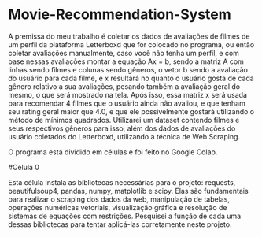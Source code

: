 # Movie-Recommendation-System

  A premissa do meu trabalho é coletar os dados de avaliações de filmes de um perfil da plataforma Letterboxd que for colocado no programa, 
  ou então coletar avaliações manualmente, caso você não tenha um perfil, e com base nessas avaliações montar a equação Ax = b, 
  sendo a matriz A com linhas sendo filmes e colunas sendo gêneros, o vetor b sendo a avaliação do usuário para cada filme, 
  e x resultará no quanto o usuário gosta de cada gênero relativo a sua avaliações, pesando também a avaliação geral do mesmo, o que será mostrado na tela. 
  Após isso, essa matriz x será usada para recomendar 4 filmes que o usuário ainda não avaliou, e que tenham seu rating geral maior que 4.0, 
  e que ele possivelmente gostará utilizando o método de mínimos quadrados. Utilizarei um dataset contendo filmes e seus respectivos gêneros para isso, 
  além dos dados de avaliações do usuário coletados do Letterboxd, utilizando a técnica de Web Scraping.

  O programa está dividido em células e foi feito no Google Colab.

#Célula 0

Esta célula instala as bibliotecas necessárias para o projeto: requests, beautifulsoup4, pandas, numpy, matplotlib e scipy. Elas são fundamentais para realizar o scraping dos dados da web, manipulação de tabelas, operações numéricas vetoriais, visualização gráfica e resolução de sistemas de equações com restrições. Pesquisei a função de cada uma dessas bibliotecas para tentar aplicá-las corretamente neste projeto.
